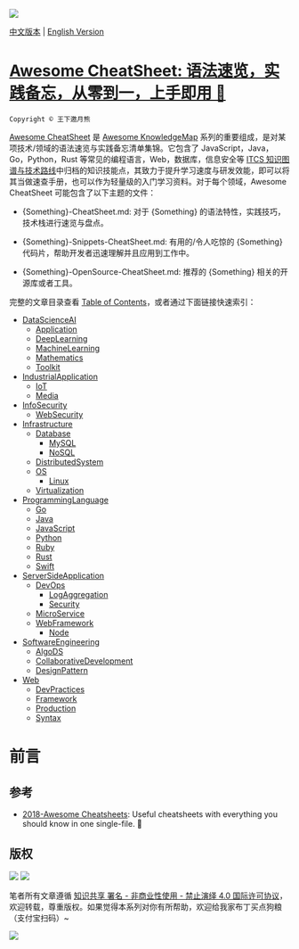 ![](https://parg.co/UQw)

[中文版本](./README.md) | [English Version](./README.en.md)

# [Awesome CheatSheet: 语法速览，实践备忘，从零到一，上手即用 🚀](https://github.com/wxyyxc1992/Awesome-CheatSheet)

`Copyright © 王下邀月熊`

[Awesome CheatSheet](https://github.com/wxyyxc1992/Awesome-CheatSheet) 是 [Awesome KnowledgeMap](https://github.com/wxyyxc1992/Awesome-KnowledgeMap) 系列的重要组成，是对某项技术/领域的语法速览与实践备忘清单集锦。它包含了 JavaScript，Java，Go，Python，Rust 等常见的编程语言，Web，数据库，信息安全等 [ITCS 知识图谱与技术路线](https://github.com/wxyyxc1992/Awesome-KnowledgeMap/tree/master/MindMap)中归档的知识技能点，其致力于提升学习速度与研发效能，即可以将其当做速查手册，也可以作为轻量级的入门学习资料。对于每个领域，Awesome CheatSheet 可能包含了以下主题的文件：

* {Something}-CheatSheet.md: 对于 {Something} 的语法特性，实践技巧，技术栈进行速览与盘点。

* {Something}-Snippets-CheatSheet.md: 有用的/令人吃惊的 {Something} 代码片，帮助开发者迅速理解并且应用到工作中。

* {Something}-OpenSource-CheatSheet.md: 推荐的 {Something} 相关的开源库或者工具。

完整的文章目录查看 [Table of Contents](./toc.md)，或者通过下面链接快速索引：

* [DataScienceAI](./toc.md#datascienceai)
  * [Application](./toc.md#application)
  * [DeepLearning](./toc.md#deeplearning)
  * [MachineLearning](./toc.md#machinelearning)
  * [Mathematics](./toc.md#mathematics)
  * [Toolkit](./toc.md#toolkit)
* [IndustrialApplication](./toc.md#industrialapplication)
  * [IoT](./toc.md#iot)
  * [Media](./toc.md#media)
* [InfoSecurity](./toc.md#infosecurity)
  * [WebSecurity](./toc.md#websecurity)
* [Infrastructure](./toc.md#infrastructure)
  * [Database](./toc.md#database)
    * [MySQL](./toc.md#mysql)
    * [NoSQL](./toc.md#nosql)
  * [DistributedSystem](./toc.md#distributedsystem)
  * [OS](./toc.md#os)
    * [Linux](./toc.md#linux)
  * [Virtualization](./toc.md#virtualization)
* [ProgrammingLanguage](./toc.md#programminglanguage)
  * [Go](./toc.md#go)
  * [Java](./toc.md#java)
  * [JavaScript](./toc.md#javascript)
  * [Python](./toc.md#python)
  * [Ruby](./toc.md#ruby)
  * [Rust](./toc.md#rust)
  * [Swift](./toc.md#swift)
* [ServerSideApplication](./toc.md#serversideapplication)
  * [DevOps](./toc.md#devops)
    * [LogAggregation](./toc.md#logaggregation)
    * [Security](./toc.md#security)
  * [MicroService](./toc.md#microservice)
  * [WebFramework](./toc.md#webframework)
    * [Node](./toc.md#node)
* [SoftwareEngineering](./toc.md#softwareengineering)
  * [AlgoDS](./toc.md#algods)
  * [CollaborativeDevelopment](./toc.md#collaborativedevelopment)
  * [DesignPattern](./toc.md#designpattern)
* [Web](./toc.md#web)
  * [DevPractices](./toc.md#devpractices)
  * [Framework](./toc.md#framework)
  * [Production](./toc.md#production)
  * [Syntax](./toc.md#syntax)

# 前言

## 参考

* [2018-Awesome Cheatsheets](https://github.com/LeCoupa/awesome-cheatsheets): Useful cheatsheets with everything you should know in one single-file. 🚀

## 版权

![](https://parg.co/bDY) ![](https://parg.co/bDm)

笔者所有文章遵循 [知识共享 署名 - 非商业性使用 - 禁止演绎 4.0 国际许可协议](https://creativecommons.org/licenses/by-nc-nd/4.0/deed.zh)，欢迎转载，尊重版权。如果觉得本系列对你有所帮助，欢迎给我家布丁买点狗粮（支付宝扫码）~

![](https://github.com/wxyyxc1992/OSS/blob/master/2017/8/1/Buding.jpg?raw=true)
